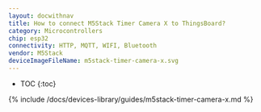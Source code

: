 ```yaml
---
layout: docwithnav
title: How to connect M5Stack Timer Camera X to ThingsBoard?
category: Microcontrollers
chip: esp32
connectivity: HTTP, MQTT, WIFI, Bluetooth
vendor: M5Stack
deviceImageFileName: m5stack-timer-camera-x.svg
---
```


* TOC
{:toc}

{% include /docs/devices-library/guides/m5stack-timer-camera-x.md %}
